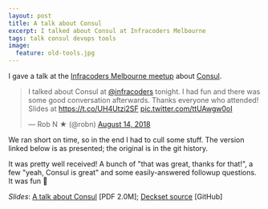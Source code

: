 ```yaml
---
layout: post
title: A talk about Consul
excerpt: I talked about Consul at Infracoders Melbourne
tags: talk consul devops tools
image:
  feature: old-tools.jpg
---
```


I gave a talk at the [Infracoders Melbourne meetup](https://www.meetup.com/Infrastructure-Coders/events/251542314/) about [Consul](https://consul.io).

<blockquote class="twitter-tweet" data-lang="en"><p lang="en" dir="ltr">I talked about Consul at <a href="https://twitter.com/infracoders?ref_src=twsrc%5Etfw">@infracoders</a> tonight. I had fun and there was some good conversation afterwards. Thanks everyone who attended! Slides at <a href="https://t.co/UH4Utzi2SF">https://t.co/UH4Utzi2SF</a> <a href="https://t.co/ttUAwgw0oI">pic.twitter.com/ttUAwgw0oI</a></p>&mdash; Rob N ★ (@robn) <a href="https://twitter.com/robn/status/1029345432034365440?ref_src=twsrc%5Etfw">August 14, 2018</a></blockquote>
<script async src="https://platform.twitter.com/widgets.js" charset="utf-8"></script>

We ran short on time, so in the end I had to cull some stuff. The version linked below is as presented; the original is in the git history.

It was pretty well received! A bunch of "that was great, thanks for that!", a few "yeah, Consul is great" and some easily-answered followup questions. It was fun 🙂

*Slides*: [A talk about Consul](/talks/consul-infracoders-2018/Consul.pdf) [PDF 2.0M]; [Deckset source](https://github.com/robn/consul-infracoders-2018) [GitHub]
